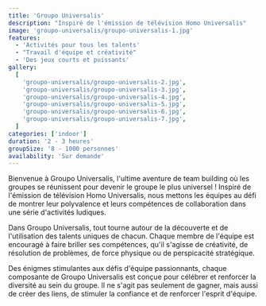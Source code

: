 ```yaml
---
title: 'Groupo Universalis'
description: "Inspiré de l'émission de télévision Homo Universalis"
image: 'groupo-universalis/groupo-universalis-1.jpg'
features:
  - 'Activités pour tous les talents'
  - "Travail d'équipe et créativité"
  - 'Des jeux courts et puissants'
gallery:
  [
    'groupo-universalis/groupo-universalis-2.jpg',
    'groupo-universalis/groupo-universalis-3.jpg',
    'groupo-universalis/groupo-universalis-4.jpg',
    'groupo-universalis/groupo-universalis-5.jpg',
    'groupo-universalis/groupo-universalis-6.jpg',
    'groupo-universalis/groupo-universalis-7.jpg',
  ]
categories: ['indoor']
duration: '2 - 3 heures'
groupSize: '8 - 1000 personnes'
availability: 'Sur demande'
---
```


Bienvenue à Groupo Universalis, l'ultime aventure de team building où les groupes se réunissent pour devenir le groupe le plus universel ! Inspiré de l'émission de télévision Homo Universalis, nous mettons les équipes au défi de montrer leur polyvalence et leurs compétences de collaboration dans une série d'activités ludiques.

Dans Groupo Universalis, tout tourne autour de la découverte et de l'utilisation des talents uniques de chacun. Chaque membre de l'équipe est encouragé à faire briller ses compétences, qu'il s'agisse de créativité, de résolution de problèmes, de force physique ou de perspicacité stratégique.

Des énigmes stimulantes aux défis d'équipe passionnants, chaque composante de Groupo Universalis est conçue pour célébrer et renforcer la diversité au sein du groupe. Il ne s'agit pas seulement de gagner, mais aussi de créer des liens, de stimuler la confiance et de renforcer l'esprit d'équipe.
